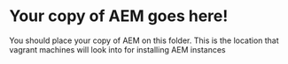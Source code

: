# Your copy of AEM goes here!
You should place your copy of AEM on this folder.
This is the location that vagrant machines will look into for installing AEM instances
